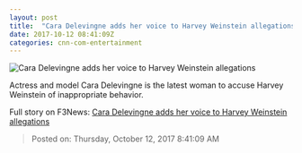 ```yaml
---
layout: post
title:  "Cara Delevingne adds her voice to Harvey Weinstein allegations"
date: 2017-10-12 08:41:09Z
categories: cnn-com-entertainment
---
```


![Cara Delevingne adds her voice to Harvey Weinstein allegations](http://i2.cdn.cnn.com/cnnnext/dam/assets/171011104503-cara-delevingne-super-tease.jpg)

Actress and model Cara Delevingne is the latest woman to accuse Harvey Weinstein of inappropriate behavior.


Full story on F3News: [Cara Delevingne adds her voice to Harvey Weinstein allegations](http://www.f3nws.com/n/cZuzFB)

> Posted on: Thursday, October 12, 2017 8:41:09 AM
